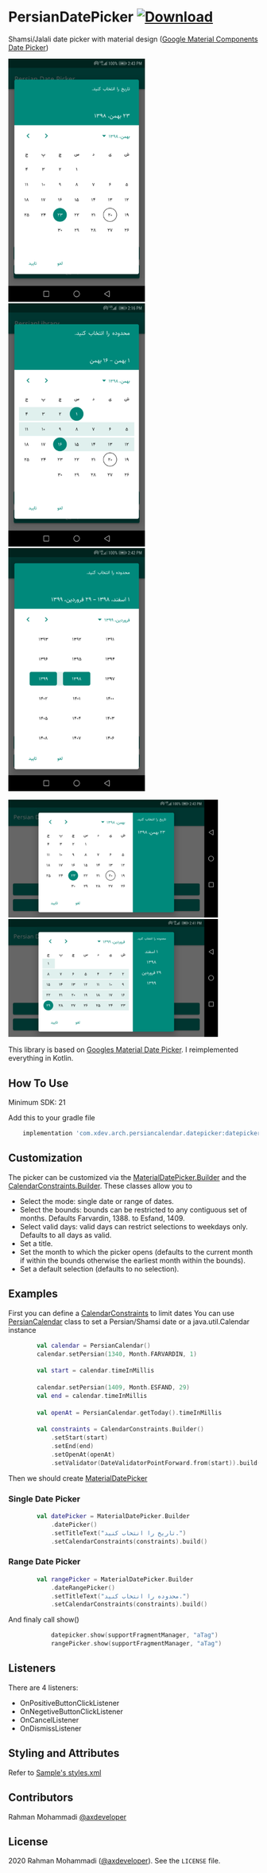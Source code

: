 # PersianDatePicker [ ![Download](https://api.bintray.com/packages/xdeveloper/PersianDatePicker/com.xdev.arch.persiancalendar.datepicker/images/download.svg) ](https://bintray.com/xdeveloper/PersianDatePicker/com.xdev.arch.persiancalendar.datepicker/_latestVersion)
Shamsi/Jalali date picker with material design ([Google Material Components Date Picker](https://github.com/material-components/material-components-android))

<p>
<img src="screenshots/date_picker_portrait.png" alt="Single Selection Demo Portrait" width="275"/>&emsp;
<img src="screenshots/range_picker_portrait.png" alt="Range Selection Demo Portrait" width="275"/>&emsp;
<img src="screenshots/range_picker_year_portrait.png" alt="Range Selection Year Demo Portrait" width="275"/>
</p>

<p>
<img src="screenshots/date_picker_land.png" alt="Single Selection Demo Land" width="422" />&emsp;
<img src="screenshots/range_picker_land.png" alt="Range Selection Demo Land" width="422" />
</p>

This library is based on [Googles Material Date Picker](https://github.com/material-components/material-components-android).
I reimplemented everything in Kotlin.

## How To Use
Minimum SDK: 21

Add this to your gradle file
```groovy
    implementation 'com.xdev.arch.persiancalendar.datepicker:datepicker:0.1.1'
```

## Customization
The picker can be customized via the [MaterialDatePicker.Builder](https://github.com/axdeveloper/PersianDatePicker/blob/master/persiancalendar/src/main/java/com/xdev/arch/persiancalendar/datepicker/MaterialDatePicker.kt)
and the
[CalendarConstraints.Builder](https://github.com/axdeveloper/PersianDatePicker/blob/master/persiancalendar/src/main/java/com/xdev/arch/persiancalendar/datepicker/CalendarConstraints.kt).
These classes allow you to

-  Select the mode: single date or range of dates.
-  Select the bounds: bounds can be restricted to any contiguous set of months. Defaults Farvardin, 1388. to Esfand, 1409.
-  Select valid days: valid days can restrict selections to weekdays only. Defaults to all days as valid.
-  Set a title.
-  Set the month to which the picker opens (defaults to the current month if within the bounds otherwise the earliest month within the bounds).
-  Set a default selection (defaults to no selection).

## Examples
First you can define a [CalendarConstraints](https://github.com/axdeveloper/PersianDatePicker/blob/master/persiancalendar/src/main/java/com/xdev/arch/persiancalendar/datepicker/CalendarConstraints.kt) to limit dates
You can use [PersianCalendar](https://github.com/axdeveloper/PersianDatePicker/blob/master/persiancalendar/src/main/java/com/xdev/arch/persiancalendar/datepicker/calendar/PersianCalendar.kt) class to set a Persian/Shamsi date or a java.util.Calendar instance
```kotlin
        val calendar = PersianCalendar()
        calendar.setPersian(1340, Month.FARVARDIN, 1)

        val start = calendar.timeInMillis
        
        calendar.setPersian(1409, Month.ESFAND, 29)
        val end = calendar.timeInMillis
        
        val openAt = PersianCalendar.getToday().timeInMillis
        
        val constraints = CalendarConstraints.Builder()
            .setStart(start)
            .setEnd(end)
            .setOpenAt(openAt)
            .setValidator(DateValidatorPointForward.from(start)).build()
```

Then we should create [MaterialDatePicker](https://github.com/axdeveloper/PersianDatePicker/blob/master/persiancalendar/src/main/java/com/xdev/arch/persiancalendar/datepicker/MaterialDatePicker.kt)

### Single Date Picker
```kotlin
        val datePicker = MaterialDatePicker.Builder
            .datePicker()
            .setTitleText("تاریخ را انتخاب کنید.")
            .setCalendarConstraints(constraints).build()
```
### Range Date Picker
```kotlin
        val rangePicker = MaterialDatePicker.Builder
            .dateRangePicker()
            .setTitleText("محدوده را انتخاب کنید.")
            .setCalendarConstraints(constraints).build()
```
And finaly call show()
```kotlin
            datepicker.show(supportFragmentManager, "aTag")
            rangePicker.show(supportFragmentManager, "aTag")
```
## Listeners
  There are 4 listeners: 
-   OnPositiveButtonClickListener
-   OnNegetiveButtonClickListener
-   OnCancelListener
-   OnDismissListener

## Styling and Attributes
Refer to [Sample's styles.xml](https://github.com/axdeveloper/PersianDatePicker/blob/master/app/src/main/res/values/styles.xml)

## Contributors
Rahman Mohammadi [@axdeveloper](https://github.com/axdeveloper)

## License
2020 Rahman Mohammadi ([@axdeveloper](https://github.com/axdeveloper)). See the `LICENSE` file.
